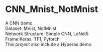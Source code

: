 # CNN_Mnist_NotMnist
A CNN demo  
Dataset: Mnist, NotMnist   
Network Structure: Simple CNN, LeNet5  
Frame:Keras, TF1, Pytorch  
This project also include a Hyperas demo 


